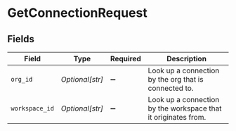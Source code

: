 # GetConnectionRequest


## Fields

| Field                                                          | Type                                                           | Required                                                       | Description                                                    |
| -------------------------------------------------------------- | -------------------------------------------------------------- | -------------------------------------------------------------- | -------------------------------------------------------------- |
| `org_id`                                                       | *Optional[str]*                                                | :heavy_minus_sign:                                             | Look up a connection by the org that is connected to.          |
| `workspace_id`                                                 | *Optional[str]*                                                | :heavy_minus_sign:                                             | Look up a connection by the workspace that it originates from. |